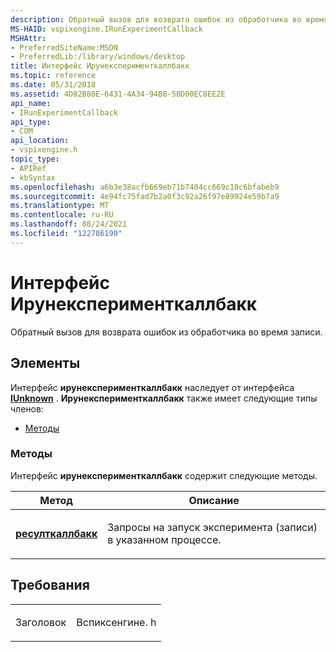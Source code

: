 ```yaml
---
description: Обратный вызов для возврата ошибок из обработчика во время записи.
MS-HAID: vspixengine.IRunExperimentCallback
MSHAttr:
- PreferredSiteName:MSDN
- PreferredLib:/library/windows/desktop
title: Интерфейс Ирунексперименткаллбакк
ms.topic: reference
ms.date: 05/31/2018
ms.assetid: 4D82B80E-6431-4A34-94B8-58D00EC8EE2E
api_name:
- IRunExperimentCallback
api_type:
- COM
api_location:
- vspixengine.h
topic_type:
- APIRef
- kbSyntax
ms.openlocfilehash: a6b3e38acfb669eb71b7404cc669c10c6bfabeb9
ms.sourcegitcommit: 4e94fc75fad7b2a0f3c92a26f97e89924e59b7a9
ms.translationtype: MT
ms.contentlocale: ru-RU
ms.lasthandoff: 08/24/2021
ms.locfileid: "122786190"
---
```

# <a name="span-idvspixengineirunexperimentcallbackspanirunexperimentcallback-interface"></a><span id="vspixengine.irunexperimentcallback"></span>Интерфейс Ирунексперименткаллбакк

Обратный вызов для возврата ошибок из обработчика во время записи.

## <a name="members"></a>Элементы

Интерфейс **ирунексперименткаллбакк** наследует от интерфейса [**IUnknown**](/windows/desktop/api/unknwn/nn-unknwn-iunknown) . **Ирунексперименткаллбакк** также имеет следующие типы членов:

-   [Методы](#methods)

### <a name="span-idmethodsspanmethods"></a><span id="methods"></span>Методы

Интерфейс **ирунексперименткаллбакк** содержит следующие методы.

<table><colgroup><col  /><col  /></colgroup><thead><tr class="header"><th >Метод</th><th >Описание</th></tr></thead><tbody><tr class="odd"><td ><a href="/windows/desktop/direct3dtools/irunexperimentcallback-resultcallback-dword"><strong>ресулткаллбакк</strong></a></td><td ><p>Запросы на запуск эксперимента (записи) в указанном процессе.</p></td></tr></tbody></table>

 

## <a name="requirements"></a>Требования

<table><colgroup><col  /><col  /></colgroup><tbody><tr class="odd"><td><p>Заголовок</p></td><td>Вспиксенгине. h</td></tr></tbody></table>

 

 
